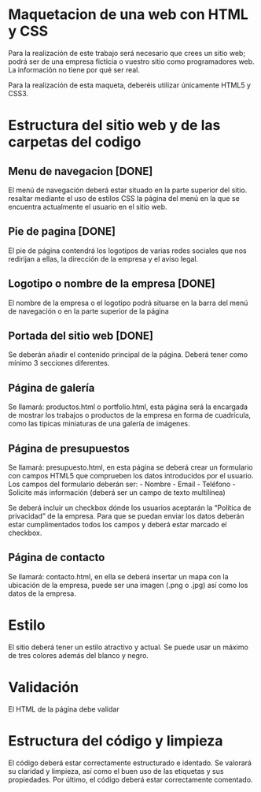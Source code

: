 # Maquetacion de una web con HTML y CSS
Para la realización de este trabajo será necesario que crees un sitio web; podrá ser de una empresa ficticia o vuestro sitio como programadores web. La información no tiene por qué ser real.

Para la realización de esta maqueta, deberéis utilizar únicamente HTML5 y CSS3.


# Estructura del sitio web y de las carpetas del codigo

## Menu de navegacion [DONE]
El menú de navegación deberá estar situado en la parte superior
del sitio. resaltar mediante el uso de estilos CSS la página del menú en la que se encuentra actualmente el usuario en el sitio web.

## Pie de pagina [DONE]
El pie de página contendrá los logotipos de varias redes sociales
que nos redirijan a ellas, la dirección de la empresa y el aviso legal.

## Logotipo o nombre de la empresa [DONE]
El nombre de la empresa o el logotipo podrá situarse en la barra
del menú de navegación o en la parte superior de la página

##  Portada del sitio web [DONE]
Se deberán añadir el contenido principal de la página. Deberá tener como mínimo 3 secciones diferentes.

## Página de galería
Se llamará: productos.html o portfolio.html, esta página será la encargada de mostrar los trabajos o productos de la empresa en forma de cuadrícula, como las típicas miniaturas de una galería de imágenes.

## Página de presupuestos
Se llamará: presupuesto.html, en esta página se deberá crear un formulario con campos HTML5 que comprueben los datos introducidos por el usuario. 
Los campos del formulario deberán ser:
    - Nombre
    - Email
    - Teléfono
    - Solicite más información (deberá ser un campo de texto multilínea)

Se deberá incluir un checkbox dónde los usuarios aceptarán la “Política de privacidad” de la empresa. Para que se puedan enviar los datos deberán estar cumplimentados todos los campos y deberá estar marcado el checkbox.

## Página de contacto
Se llamará: contacto.html, en ella se deberá insertar un mapa con la ubicación de la empresa, puede ser una imagen (.png o .jpg) así como los datos de la empresa. 


# Estilo
El sitio deberá tener un estilo atractivo y actual.
Se puede usar un máximo de tres colores además del blanco y negro.


# Validación
El HTML de la página debe validar


# Estructura del código y limpieza
El código deberá estar correctamente estructurado e identado. Se valorará su claridad y limpieza, así como el buen uso de las etiquetas y sus propiedades. Por último, el código deberá estar correctamente comentado.